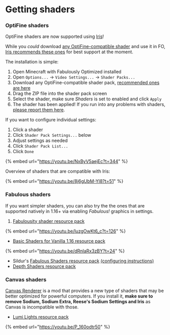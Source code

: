 # Getting shaders

### OptiFine shaders

OptiFine shaders are now supported using [Iris](https://www.curseforge.com/minecraft/mc-mods/irisshaders)!

While you _could_ download [any OptiFine-compatible shader](https://www.curseforge.com/minecraft/customization/configuration?filter-sort=5) and use it in FO, [Iris recommends these ones](https://github.com/IrisShaders/Iris/blob/trunk/docs/supportedshaders.md) for best support at the moment.

The installation is simple:

1. Open Minecraft with Fabulously Optimized installed
2. Open `Options...` -> `Video Settings...` -> `Shader Packs...`
3. Download any OptiFine-compatible shader pack, [recommended ones are here](https://github.com/IrisShaders/Iris/blob/trunk/docs/supportedshaders.md)
4. Drag the ZIP file into the shader pack screen
5. Select the shader, make sure _Shaders_ is set to enabled and click `Apply`
6. The shader has been applied! If you run into any problems with shaders, [please report them here](https://github.com/IrisShaders/Iris/issues).

If you want to configure individual settings:

1. Click a shader
2. Click `Shader Pack Settings...` below
3. Adjust settings as needed
4. Click `Shader Pack List...`
5. Click `Done`

{% embed url="https://youtu.be/NxByV5aejEc?t=344" %}

Overview of shaders that are compatible with Iris:

{% embed url="https://youtu.be/8j6gUbM-Yl8?t=51" %}

### Fabulous shaders

If you want simpler shaders, you can also try the the ones that are supported natively in 1.16+ via enabling _Fabulous!_ graphics in settings.

1. [Fabulousity shader resource pack](https://github.com/ScottoMotto/Fabulousity#fabulousity)

{% embed url="https://youtu.be/luzgOwKt6_c?t=126" %}

* [Basic Shaders for Vanilla 1.16 resource pack](https://github.com/bradleyq/mc\_vanilla\_shaders#basic-shaders-for-vanilla-116)

{% embed url="https://youtu.be/dRnlaRx3zBY?t=24" %}

* Sildur's [Fabulous Shaders resource pack](https://sildurs-shaders.github.io/downloads/) [(configuring instructions)](https://sildurs-shaders.github.io/install/#fabulous)
* [Depth Shaders resource pack](https://github.com/onnowhere/depth\_shaders/releases)

### Canvas shaders

[Canvas Renderer](https://www.curseforge.com/minecraft/mc-mods/canvas-renderer) is a mod that provides a new type of shaders that may be better optimized for powerful computers. If you install it, **make sure to remove Sodium, Sodium Extra, Reese's Sodium Settings and Iris** as Canvas is incompatible with those.

* [Lumi Lights resource pack](https://spiralhalo.github.io)

{% embed url="https://youtu.be/P_160odtr50" %}
